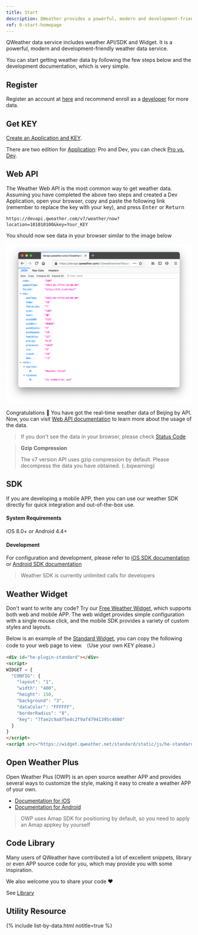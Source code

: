 ```yaml
---
title: Start
description: QWeather provides a powerful, modern and development-friendly weather data service, includes weather API/SDK and Widget. You can start getting weather data by following the few steps below and the documentation, which is very simple.
ref: 0-start-homepage
---
```


QWeather data service includes weather API/SDK and Widget. It is a powerful, modern and development-friendly weather data service. 

You can start getting weather data by following the few steps below and the development documentation, which is very simple.


## Register

Register an account at [here](https://id.qweather.com/#/register?lang=en&redirect=https://console.qweather.com) and recommend enroll as a [developer](/en/help/account/#account-type) for more data.

## Get KEY

[Create an Application and KEY](/en/docs/start/get-key/).

There are two edition for [Application](/en/docs/start/glossary/#application): Pro and Dev, you can check [Pro vs. Dev](/en/help/general/#biz-vs-free).

## Web API

The Weather Web API is the most common way to get weather data. Assuming you have completed the above two steps and created a Dev Application, open your browser, copy and paste the following link (remember to replace the key with your key), and press <kbd>Enter</kbd> or <kbd>Return</kbd>

```
https://devapi.qweather.com/v7/weather/now?location=101010100&key=Your_KEY
```

You should now see data in your browser similar to the image below

![Web API sample](/assets/images/content/webapi-sample.png)

Congratulations 🎉 You have got the real-time weather data of Beijing by API. Now, you can visit [Web API documentation](/en/docs/api/) to learn more about the usage of the data.

> If you don't see the data in your browser, please check [Status Code](/en/docs/start/status-code/)

> **Gzip Compression**
>
> The v7 version API uses gzip compression by default. Please decompress the data you have obtained.
{:.bqwarning}


## SDK

If you are developing a mobile APP, then you can use our weather SDK directly for quick integration and out-of-the-box use.

#### System Requirements

iOS 8.0+ or Android 4.4+

#### Development

For configuration and development, please refer to [iOS SDK documentation](/en/docs/ios-sdk/) or [Android SDK documentation](/en/docs/android-sdk/)

> Weather SDK is currently unlimited calls for developers

## Weather Widget

Don't want to write any code? Try our [Free Weather Widget](https://widget.qweather.com/en/), which supports both web and mobile APP. The web widget provides simple configuration with a single mouse click, and the mobile SDK provides a variety of custom styles and layouts.

Below is an example of the [Standard Widget](https://widget.qweather.com/en/create-standard/), you can copy the following code to your web page to view. （Use your own KEY please.）

```html
<div id="he-plugin-standard"></div>
<script>
WIDGET = {
  "CONFIG": {
    "layout": "1",
    "width": "400",
    "height": 150,
    "background": "3",
    "dataColor": "FFFFFF",
    "borderRadius": "8",
    "key": "7fae2c9a8f5e4c2f9af47941395c4880"
  }
}
</script>
<script src="https://widget.qweather.net/standard/static/js/he-standard-common.js?v=2.0"></script>
```

## Open Weather Plus

Open Weather Plus (OWP) is an open source weather APP and provides several ways to customize the style, making it easy to create a weather APP of your own.

- [Documentation for iOS](/en/docs/owp/owp-for-ios/)
- [Documentation for Android](/en/docs/owp/owp-for-android/)

> OWP uses Amap SDK for positioning by default, so you need to apply an Amap appkey by yourself

## Code Library

Many users of QWeather have contributed a lot of excellent snippets, library or even APP source code for you, which may provide you with some inspiration.

We also welcome you to share your code ❤️

See [Library](/en/docs/library/)

## Utility Resource

{% include list-by-data.html notitle=true %}